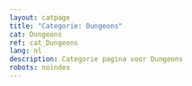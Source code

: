 ```yaml
---
layout: catpage
title: "Categorie: Dungeons"
cat: Dungeons
ref: cat_Dungeons
lang: nl
description: Categorie pagina voor Dungeons
robots: noindex
---
```

